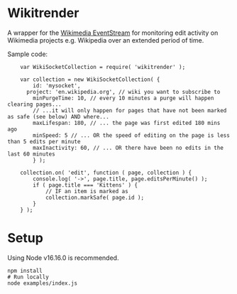 # Wikitrender

A wrapper for the [Wikimedia EventStream](https://wikitech.wikimedia.org/wiki/EventStreams) for monitoring edit
activity on Wikimedia projects e.g. Wikipedia over an extended period of time.

Sample code:

```
	var WikiSocketCollection = require( 'wikitrender' );

	var collection = new WikiSocketCollection( {
		id: 'mysocket',
	  project: 'en.wikipedia.org', // wiki you want to subscribe to
		minPurgeTime: 10, // every 10 minutes a purge will happen clearing pages...
		// ...it will only happen for pages that have not been marked as safe (see below) AND where... 
		maxLifespan: 180, // ... the page was first edited 180 mins ago
		minSpeed: 5 // ... OR the speed of editing on the page is less than 5 edits per minute
		maxInactivity: 60, // ... OR there have been no edits in the last 60 minutes
		} );

	collection.on( 'edit', function ( page, collection ) {
		console.log( '->', page.title, page.editsPerMinute() );
		if ( page.title === 'Kittens' ) {
			// IF an item is marked as 
			collection.markSafe( page.id );
		}
	} );
```

# Setup

Using Node v16.16.0 is recommended.

```
npm install
# Run locally
node examples/index.js
```
